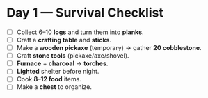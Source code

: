 # Day 1 — Survival Checklist

- [ ] Collect 6–10 **logs** and turn them into **planks**.
- [ ] Craft a **crafting table** and **sticks**.
- [ ] Make a **wooden pickaxe** (temporary) → gather **20 cobblestone**.
- [ ] Craft **stone tools** (pickaxe/axe/shovel).
- [ ] **Furnace** + **charcoal** → **torches**.
- [ ] **Lighted** shelter before night.
- [ ] Cook **8–12 food** items.
- [ ] Make a **chest** to organize.
